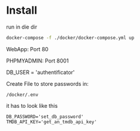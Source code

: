# Install
run in die dir
``` bash
docker-compose -f ./docker/docker-compose.yml up
```

WebApp: Port 80

PHPMYADMIN: Port 8001

DB_USER = 'authentificator'

Create File to store passwords in:
 
    /docker/.env 
it has to look like this 
``` 
DB_PASSWORD='set_db_password'
TMDB_API_KEY='get_an_tmdb_api_key'
```
